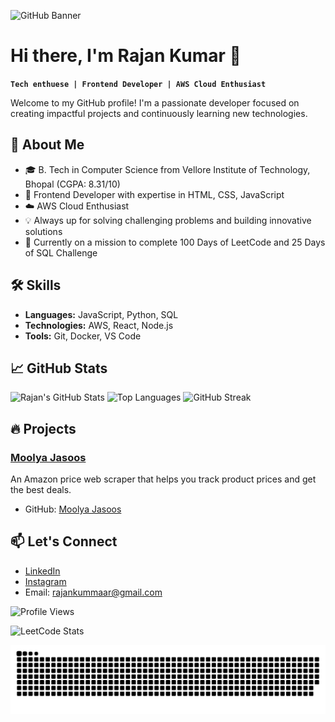 <!-- Profile Header -->
![GitHub Banner](https://your-banner-image-url)

# Hi there, I'm Rajan Kumar 👋

**`Tech enthuese | Frontend Developer | AWS Cloud Enthusiast`**

Welcome to my GitHub profile! I'm a passionate developer focused on creating impactful projects and continuously learning new technologies.

## 🚀 About Me

- 🎓 B. Tech in Computer Science from Vellore Institute of Technology, Bhopal (CGPA: 8.31/10)
- 🔧 Frontend Developer with expertise in HTML, CSS, JavaScript
- ☁️ AWS Cloud Enthusiast
- 💡 Always up for solving challenging problems and building innovative solutions
- 🎯 Currently on a mission to complete 100 Days of LeetCode and 25 Days of SQL Challenge

## 🛠️ Skills

- **Languages:** JavaScript, Python, SQL
- **Technologies:** AWS, React, Node.js
- **Tools:** Git, Docker, VS Code

## 📈 GitHub Stats

![Rajan's GitHub Stats](https://github-readme-stats.vercel.app/api?username=rajan0323&show_icons=true&theme=radical)
![Top Languages](https://github-readme-stats.vercel.app/api/top-langs/?username=rajan0323&layout=compact&theme=radical)
![GitHub Streak](https://github-readme-streak-stats.herokuapp.com/?user=rajan0323&theme=radical)

## 🔥 Projects

### [Moolya Jasoos](https://moolya-jasoos.vercel.app)
An Amazon price web scraper that helps you track product prices and get the best deals.
- GitHub: [Moolya Jasoos](https://github.com/rajan0323/MoolyaJasoos)

## 📫 Let's Connect

- [LinkedIn](https://www.linkedin.com/in/rajan-kumar-080245232/)
- [Instagram](https://www.instagram.com/ra.jan0323/)
- Email: rajankummaar@gmail.com

![Profile Views](https://komarev.com/ghpvc/?username=rajan0323&color=blue&style=flat)

![LeetCode Stats](https://leetcard.jacoblin.cool/rajankumar_2021?theme=dark&font=Jacques%20Francois%20Shadow)
<p align="center">
  <img  src="https://raw.githubusercontent.com/Elanza-48/Elanza-48/main/resources/img/github-contribution-grid-snake.svg"
    alt="example" />
</p>
